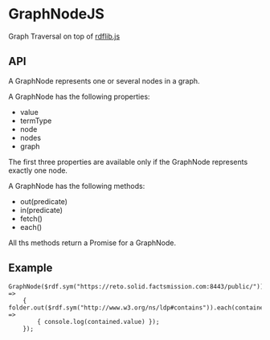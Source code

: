 # GraphNodeJS
Graph Traversal on top of [rdflib.js](https://github.com/linkeddata/rdflib.js)

## API

A GraphNode represents one or several nodes in a graph. 

A GraphNode has the following properties:

- value
- termType
- node
- nodes
- graph

The first three properties are available only if the GraphNode represents 
exactly one node.

A GraphNode has the following methods:

- out(predicate)
- in(predicate)
- fetch()
- each()

All ths methods return a Promise for a GraphNode.

## Example

```
GraphNode($rdf.sym("https://reto.solid.factsmission.com:8443/public/")).fetch().then(folder =>
    { folder.out($rdf.sym("http://www.w3.org/ns/ldp#contains")).each(contained =>
        { console.log(contained.value) });
    });
```
